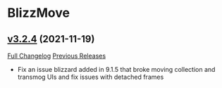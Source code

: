 # BlizzMove

## [v3.2.4](https://github.com/Kiatra/BlizzMove/tree/v3.2.4) (2021-11-19)
[Full Changelog](https://github.com/Kiatra/BlizzMove/commits/v3.2.4) [Previous Releases](https://github.com/Kiatra/BlizzMove/releases)

- Fix an issue blizzard added in 9.1.5 that broke moving collection and transmog UIs and fix issues with detached frames  
